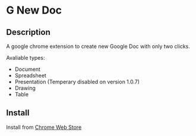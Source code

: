 G New Doc
===

Description
---
A google chrome extension to create new Google Doc with only two clicks.

Avaliable types:

* Document
* Spreadsheet
* Presentation (Temperary disabled on version 1.0.7)
* Drawing
* Table

Install
---

Install from [Chrome Web Store](https://chrome.google.com/extensions/detail/ebmobgdemdgppppmboipgkdfagfnleaj)
